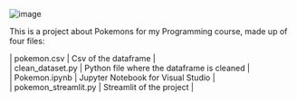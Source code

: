 ![image](https://user-images.githubusercontent.com/57496283/212500180-fc93f2d3-e548-4e58-9db9-7773d50df150.png)

This is a project about Pokemons for my Programming course, made up of four files:

| pokemon.csv          | Csv of the dataframe                       |   
| clean_dataset.py     | Python file where the dataframe is cleaned |   
| Pokemon.ipynb        | Jupyter Notebook for Visual Studio         |   
| pokemon_streamlit.py | Streamlit of the project                   |   


